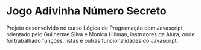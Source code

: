 <h1> Jogo Adivinha Número Secreto</h1>
<p>Projeto desenvolvido no curso Lógica de Programação com Javascript, orientado pelo Guilherme Silva e Monica Hillman, instrutores da Alura, onde foi trabalhado funções, listas e outras funcionalidades do Javascript.</p>

